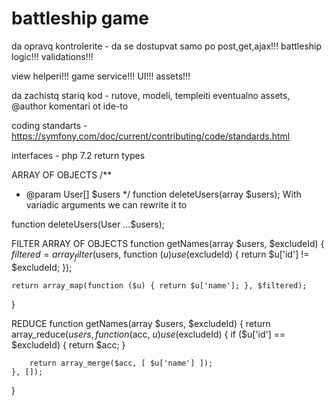 # battleship game

da opravq kontrolerite - da se dostupvat samo po post,get,ajax!!!
battleship logic!!!
validations!!!

view helperi!!!
game service!!!
UI!!!
assets!!!

da zachistq stariq kod - rutove, modeli, templeiti eventualno assets, @author komentari ot ide-to

coding standarts - https://symfony.com/doc/current/contributing/code/standards.html

interfaces - php 7.2 return types

ARRAY OF OBJECTS
/**
 * @param User[] $users
 */
function deleteUsers(array $users);
With variadic arguments we can rewrite it to

function deleteUsers(User ...$users);

FILTER ARRAY OF OBJECTS
function getNames(array $users, $excludeId)
{
    $filtered = array_filter($users, function ($u) use ($excludeId) {
        return $u['id'] != $excludeId;
    });

    return array_map(function ($u) { return $u['name']; }, $filtered);
}

REDUCE
function getNames(array $users, $excludeId)
{
    return array_reduce($users, function ($acc, $u) use ($excludeId) {
        if ($u['id'] == $excludeId) {
            return $acc;
        }

        return array_merge($acc, [ $u['name'] ]);
    }, []);
}